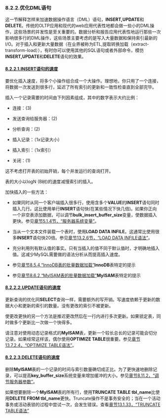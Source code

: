 ### 8.2.2.优化DML语句

这一节解释怎样来加速数据操作语言（DML）语句，**INSERT,UPDATE**和**DELETE**。传统的OLTP应用和现代的web应用代表性地都会做一些小的DML操作，这些场景的并发性是至关重要的。数据分析和报告应用代表性地运行那些一次影响很多行的DML操作，这些场景主要考虑的是写入大量数据和保持索引最新的I/O。对于插入和更新大量数据（在业界被称为ETL,提取转换加载（extract-transform-load）），有时你可以使用其他的SQL语句或者外部命令，模仿**INSERT,UPDATE**和**DELETE**语句的效果。

#### [8.2.2.1.INSERT语句的速度](#08.02.02.01)

要优化插入速度，将多个小操作组合成一个大操作。理想地，你只用了一个连接，将数据一次发送到很多行，延迟了所有索引的更新和一致性检查直到全部完毕。

插入一个记录需要的时间由下列因素组成，其中的数字表示大约比例：

* 连接：(3) 

* 发送查询给服务器：(2) 

* 分析查询：(2) 

* 插入记录：（1x记录大小） 

* 插入索引：（1x索引） 

* 关闭：(1) 

这不考虑打开表的初始开销，每个并发运行的查询打开。

表的大小以logN (B树)的速度减慢索引的插入。

加快插入的一些方法：

* 如果同时从同一个客户端插入很多行，使用含多个**VALUE**的**INSERT**语句同时插入几行。这比使用单行**INSERT**语句快(在某些情况下快几倍)。如果你正向一个非空表添加数据，可以调节**bulk_insert_buffer_size**变量，使数据插入更快。参见[章节5.1.4节，“服务器系统变量”][5.1.4]。

* 当从一个文本文件装载一个表时，使用**LOAD DATA INFILE**。这通常比使用很多**INSERT**语句快20倍。参见[章节13.2.6节，“LOAD DATA INFILE语法”][13.2.6]。

* 充分利用列有默认值的事实。只有当插入的值不同于默认值时，才明确地插入值。这减少MySQL需要做的语法分析从而提高插入速度。

* 参见[章节8.5.4,“InnoDB表的批量数据加载”][8.5.4]**InnoDB**表特定的提示

* 参见[章节8.6.2,“MyISAM表的批量数据加载”][8.6.2]**MyISAM**表特定的提示

#### [8.2.2.2.UPDATE语句的速度](#08.02.02.02)

更新查询的优化同**SELECT**查询一样，需要额外的写开销。写速度依赖于更新的数据大小和更新的索引的数量。没有更改的索引不被更新。

使更改更快的另一个方法是推迟更改然后在一行内进行多次更新。如果锁定表，同时做多个更新比一次做一个快得多。

请注意对使用动态记录格式的**MyISAM**表，更新一个较长总长的记录可能会切分记录。如果经常这样该，偶尔使用**OPTIMIZE TABLE**很重要。参见[章节13.7.2.4，“OPTIMIZE TABLE语法”][13.7.2.4]。

#### [8.2.2.3.DELETE语句的速度](#08.02.02.03)

删除**MyISAM**表的一个记录的时间与索引数量确切成正比。为了更快速地删除记录，可以提高**key_buffer_size**系统变量来增加缓冲的大小。参见[章节8.11.2，“调节服务器参数”][8.11.2]。

如果想要删除一个**MyISAM**表的所有行，使用**TRUNCATE TABLE tbl_name**比使用**DELETE FROM tbl_name**更快。Truncate操作不是事务安全的；当在一个活动事务或活动表锁的过程中尝试一次，会发生错误。查看[章节13.1.33，“TRUNCATE TABLE语法”][13.1.33]


















[5.1.4]:./docs/05.01.04_Server_System_Variables.md

[13.2.6]:./docs/13.02.06_LOAD_DATA_INFILE_Syntax.md

[8.5.4]:./docs/08.05.04_Bulk_Data_Loading_for_InnoDB_Tables.md

[8.6.2]:./docs/08.06.02_Bulk_Data_Loading_for_MyISAM_Tables.md

[13.7.2.4]:./docs/13.07.02_Table_Maintenance_Statements.md#13.07.02.04

[8.11.2]:./docs/08.11.02_Tuning_Server_Paramters.md

[13.1.33]:./docs/13.01.33_TRUNCATE_TABLE_Syntax.md